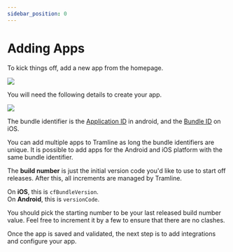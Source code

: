 ```yaml
---
sidebar_position: 0
---
```


# Adding Apps

To kick things off, add a new app from the homepage.

![](/img/add-new-app.png)

You will need the following details to create your app.

![](/img/create-new-app.png)

The bundle identifier is the [Application ID](https://developer.android.com/studio/build/configure-app-module#set-application-id) in android, and the [Bundle ID](https://developer.apple.com/documentation/appstoreconnectapi/bundle_ids) on iOS.

You can add multiple apps to Tramline as long the bundle identifiers are unique. It is possible to add apps for the Android and iOS platform with the same bundle identifier.

The **build number** is just the initial version code you'd like to use to start off releases. After this, all increments are managed by Tramline.

On **iOS**, this is `cfBundleVersion`.<br />On **Android**, this is `versionCode`.

You should pick the starting number to be your last released build number value. Feel free to increment it by a few to ensure that there are no clashes.

Once the app is saved and validated, the next step is to add integrations and configure your app.
